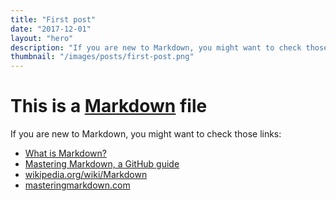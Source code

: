 ```yaml
---
title: "First post"
date: "2017-12-01"
layout: "hero"
description: "If you are new to Markdown, you might want to check those links: "
thumbnail: "/images/posts/first-post.png"
---
```

# This is a [Markdown](https://en.wikipedia.org/wiki/Markdown#Example) file

If you are new to Markdown, you might want to check those links:

* [What is Markdown?](http://whatismarkdown.com/)
* [Mastering Markdown, a GitHub guide](https://guides.github.com/features/mastering-markdown/)
* [wikipedia.org/wiki/Markdown](https://en.wikipedia.org/wiki/Markdown#Example)
* [masteringmarkdown.com](http://masteringmarkdown.com/)
